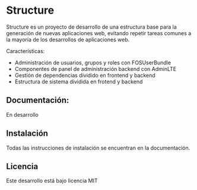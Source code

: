 # Structure

Structure es un proyecto de desarrollo de una estructura base para la generación de nuevas aplicaciones web, evitando repetir tareas comunes a la mayoría de los desarrollos de aplicaciones web.

Características:
  * Administración de usuarios, grupos y roles con FOSUserBundle
  * Componentes de panel de administración backend con AdminLTE
  * Gestión de dependencias dividido en frontend y backend
  * Estructura de sistema dividida en frotend y backend

## Documentación:

En desarrollo

## Instalación

Todas las instrucciones de instalación se encuentran en la documentación.

## Licencia

Este desarrollo está bajo licencia MIT
